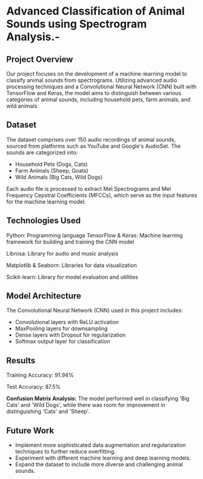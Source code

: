 # Advanced Classification of Animal Sounds using Spectrogram Analysis.-

## Project Overview
Our project focuses on the development of a machine-learning model to classify animal sounds from spectrograms. Utilizing advanced audio processing techniques and a Convolutional Neural Network (CNN) built with TensorFlow and Keras, the model aims to distinguish between various categories of animal sounds, including household pets, farm animals, and wild animals.

## Dataset
The dataset comprises over 150 audio recordings of animal sounds, sourced from platforms such as YouTube and Google's AudioSet. The sounds are categorized into:

- Household Pets (Dogs, Cats)
- Farm Animals (Sheep, Goats)
- Wild Animals (Big Cats, Wild Dogs)

Each audio file is processed to extract Mel Spectrograms and Mel Frequency Cepstral Coefficients (MFCCs), which serve as the input features for the machine learning model.

## Technologies Used
Python: Programming language
TensorFlow & Keras: Machine learning framework for building and training the CNN model

Librosa: Library for audio and music analysis

Matplotlib & Seaborn: Libraries for data visualization

Scikit-learn: Library for model evaluation and utilities

## Model Architecture
The Convolutional Neural Network (CNN) used in this project includes:

- Convolutional layers with ReLU activation
- MaxPooling layers for downsampling
- Dense layers with Dropout for regularization
- Softmax output layer for classification

## Results
Training Accuracy: 91.94%

Test Accuracy: 87.5%

**Confusion Matrix Analysis:** The model performed well in classifying 'Big Cats' and 'Wild Dogs', while there was room for improvement in distinguishing 'Cats' and 'Sheep'.

## Future Work
- Implement more sophisticated data augmentation and regularization techniques to further reduce overfitting.
- Experiment with different machine learning and deep learning models.
- Expand the dataset to include more diverse and challenging animal sounds.


